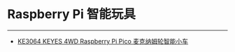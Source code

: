 # Raspberry Pi 智能玩具
---

* [KE3064 KEYES 4WD Raspberry Pi Pico 麦克纳姆轮智能小车](https://www.keyesrobot.cn/projects/KE3064/en/latest/)








